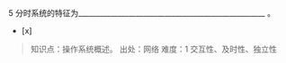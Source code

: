 5
分时系统的特征为____________________________________________________ 。
- [x]  

> 知识点：操作系统概述。
> 出处：网络
> 难度：1
> 交互性、及时性、独立性
